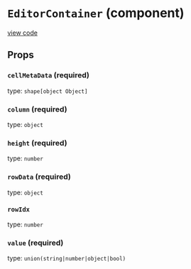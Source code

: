 `EditorContainer` (component)
=============================
[view code](../src/addons/editors/EditorContainer.js)


Props
-----

### `cellMetaData` (required)

type: `shape[object Object]`


### `column` (required)

type: `object`


### `height` (required)

type: `number`


### `rowData` (required)

type: `object`


### `rowIdx`

type: `number`


### `value` (required)

type: `union(string|number|object|bool)`

